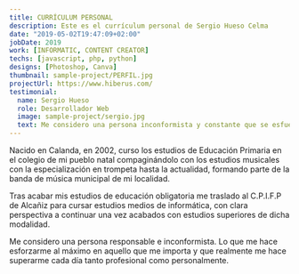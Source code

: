 ```yaml
---
title: CURRÍCULUM PERSONAL
description: Este es el currículum personal de Sergio Hueso Celma
date: "2019-05-02T19:47:09+02:00"
jobDate: 2019
work: [INFORMATIC, CONTENT CREATOR]
techs: [javascript, php, python]
designs: [Photoshop, Canva]
thumbnail: sample-project/PERFIL.jpg
projectUrl: https://www.hiberus.com/
testimonial:
  name: Sergio Hueso
  role: Desarrollador Web
  image: sample-project/sergio.jpg
  text: Me considero una persona inconformista y constante que se esfuerza al máximo por alcanzar los objetivos que se propone
---
```


Nacido en Calanda, en 2002, curso los estudios de Educación Primaria en el colegio de mi pueblo natal compaginándolo con los estudios musicales con la especialización en trompeta hasta la actualidad, formando parte de la banda de música municipal de mi localidad.

Tras acabar mis estudios de educación obligatoria me traslado al C.P.I.F.P de Alcañiz para cursar estudios medios de informática, con clara perspectiva a continuar una vez acabados con estudios superiores de dicha modalidad.

Me considero una persona responsable e inconformista. Lo que me hace esforzarme al máximo en aquello que me importa y que realmente me hace superarme cada día tanto profesional como personalmente.

